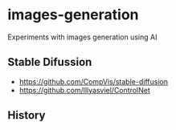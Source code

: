# images-generation

Experiments with images generation using AI

## Stable Difussion

* https://github.com/CompVis/stable-diffusion
* https://github.com/lllyasviel/ControlNet

## History
